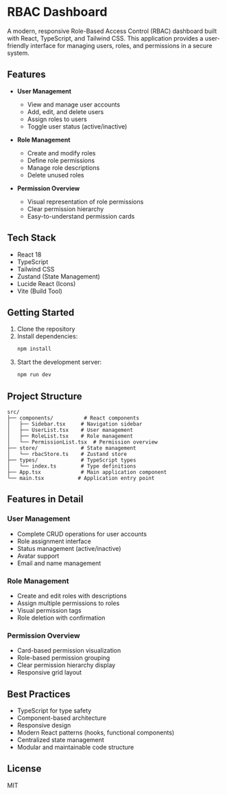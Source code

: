# RBAC Dashboard

A modern, responsive Role-Based Access Control (RBAC) dashboard built with React, TypeScript, and Tailwind CSS. This application provides a user-friendly interface for managing users, roles, and permissions in a secure system.

## Features

- **User Management**
  - View and manage user accounts
  - Add, edit, and delete users
  - Assign roles to users
  - Toggle user status (active/inactive)

- **Role Management**
  - Create and modify roles
  - Define role permissions
  - Manage role descriptions
  - Delete unused roles

- **Permission Overview**
  - Visual representation of role permissions
  - Clear permission hierarchy
  - Easy-to-understand permission cards

## Tech Stack

- React 18
- TypeScript
- Tailwind CSS
- Zustand (State Management)
- Lucide React (Icons)
- Vite (Build Tool)

## Getting Started

1. Clone the repository
2. Install dependencies:
   ```bash
   npm install
   ```
3. Start the development server:
   ```bash
   npm run dev
   ```

## Project Structure

```
src/
├── components/          # React components
│   ├── Sidebar.tsx     # Navigation sidebar
│   ├── UserList.tsx    # User management
│   ├── RoleList.tsx    # Role management
│   └── PermissionList.tsx  # Permission overview
├── store/              # State management
│   └── rbacStore.ts    # Zustand store
├── types/              # TypeScript types
│   └── index.ts        # Type definitions
├── App.tsx             # Main application component
└── main.tsx           # Application entry point
```

## Features in Detail

### User Management
- Complete CRUD operations for user accounts
- Role assignment interface
- Status management (active/inactive)
- Avatar support
- Email and name management

### Role Management
- Create and edit roles with descriptions
- Assign multiple permissions to roles
- Visual permission tags
- Role deletion with confirmation

### Permission Overview
- Card-based permission visualization
- Role-based permission grouping
- Clear permission hierarchy display
- Responsive grid layout

## Best Practices

- TypeScript for type safety
- Component-based architecture
- Responsive design
- Modern React patterns (hooks, functional components)
- Centralized state management
- Modular and maintainable code structure

## License

MIT